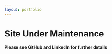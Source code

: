 ```yaml
---
layout: portfolio
---
```

# [](#header-1)Site Under Maintenance
#### [](#header-4)Please see GitHub and LinkedIn for further details
